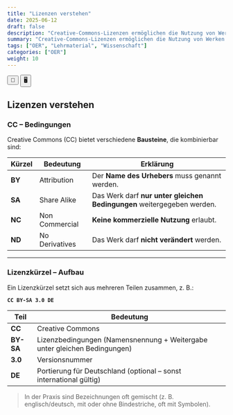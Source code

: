 ```yaml
---
title: "Lizenzen verstehen"
date: 2025-06-12
draft: false
description: "Creative-Commons-Lizenzen ermöglichen die Nutzung von Werken unter klar definierten Bedingungen wie Namensnennung, nicht-kommerzieller Nutzung, Weitergabe unter gleichen Bedingungen und dem Verbot von Bearbeitungen. Die Lizenzangabe umfasst dabei den Lizenztyp, die Versionsnummer und optional eine Länderanpassung, wobei Darstellungsformen variieren können."
summary: "Creative-Commons-Lizenzen ermöglichen die Nutzung von Werken unter klar definierten Bedingungen wie Namensnennung, nicht-kommerzieller Nutzung, Weitergabe unter gleichen Bedingungen und dem Verbot von Bearbeitungen. Die Lizenzangabe umfasst dabei den Lizenztyp, die Versionsnummer und optional eine Länderanpassung, wobei Darstellungsformen variieren können."
tags: ["OER", "Lehrmaterial", "Wissenschaft"]
categories: ["OER"]
weight: 10
---
```


<script>
  function triggerPrint() {
    window.print(); // oder eine andere Funktion, je nach Zweck
  }
</script>

<script>
document.addEventListener("DOMContentLoaded", function () {
  if (window.location.search.includes("print-pdf")) {
    // Warten, bis Reveal "ready" ist
    Reveal.addEventListener("ready", function () {
      setTimeout(() => {
        window.print();
      }, 300); // etwas Spielraum lassen
    });
  }
});
</script>

<div class="top-toggle">
  <button onclick="triggerPrint()" title="Präsentation speichern">💾</button>
  <button onclick="location.href='/iWIP/praesentation/warum_oer'" title="Zur Präsentationsansicht">🖥️</button>
</div>

## Lizenzen verstehen

### CC – Bedingungen
Creative Commons (CC) bietet verschiedene **Bausteine**, die kombinierbar sind:

| Kürzel | Bedeutung | Erklärung |
|--------|------------|------------|
| **BY** | Attribution | Der **Name des Urhebers** muss genannt werden. |
| **SA** | Share Alike | Das Werk darf **nur unter gleichen Bedingungen** weitergegeben werden. |
| **NC** | Non Commercial | **Keine kommerzielle Nutzung** erlaubt. |
| **ND** | No Derivatives | Das Werk darf **nicht verändert** werden. |

---

### Lizenzkürzel – Aufbau
Ein Lizenzkürzel setzt sich aus mehreren Teilen zusammen, z. B.:

**`CC BY-SA 3.0 DE`**

| Teil | Bedeutung |
|------|------------|
| **CC** | Creative Commons |
| **BY-SA** | Lizenzbedingungen (Namensnennung + Weitergabe unter gleichen Bedingungen) |
| **3.0** | Versionsnummer |
| **DE** | Portierung für Deutschland (optional – sonst international gültig) |

> In der Praxis sind Bezeichnungen oft gemischt (z. B. englisch/deutsch, mit oder ohne Bindestriche, oft mit Symbolen).


